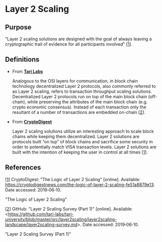 # Layer 2 Scaling

## Purpose

"Layer 2 scaling solutions are designed with the goal of always leaving a cryptographic trail of evidence for all 
participants involved" [[1]].

## Definitions

- From [<u>**Tari Labs**</u>](https://github.com/tari-labs/tari-university/blob/master/src/layer2scaling/layer2scaling-landscape/layer2scaling-survey.md)

  Analogous to the OSI layers for communication, in block chain technology decentralized Layer 2 protocols, also 
  commonly referred to as Layer 2 scaling, refers to transaction throughput scaling solutions. Decentralized Layer 2 
  protocols run on top of the main block chain (off-chain), while preserving the attributes of the main block chain 
  (e.g. crypto economic consensus). Instead of each transaction only the resultant of a number of transactions are 
  embedded on-chain [[2]].

- From [<u>**CryptoDigest**</u>](https://cryptodigestnews.com/the-logic-of-layer-2-scaling-fe51a8879e13)

  Layer 2 scaling solutions utilize an interesting approach to scale block chains while keeping them decentralized. 
  Layer 2 solutions are protocols built “on top” of block chains and sacrifice some security in order to potentially 
  match VISA transaction levels. Layer 2 solutions are built with the intention of keeping  the user in control at all 
  times [[1]].

## References

[[1]] CryptoDigest: "The Logic of Layer 2 Scaling" [online]. 
Available: <https://cryptodigestnews.com/the-logic-of-layer-2-scaling-fe51a8879e13>. Date accessed: 2019&#8209;06&#8209;10.

[1]: https://cryptodigestnews.com/the-logic-of-layer-2-scaling-fe51a8879e13

"The Logic of Layer 2 Scaling"

[[2]] GitHub: "Layer 2 Scaling Survey (Part 1)" [online]. 
Available: <<https://github.com/tari-labs/tari-university/blob/master/src/layer2scaling/layer2scaling-landscape/layer2scaling-survey.md>>. 
Date accessed: 2019&#8209;06&#8209;10.

[2]: https://www.investopedia.com/terms/c/consensus-mechanism-cryptocurrency.asp

"Layer 2 Scaling Survey (Part 1)"

